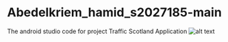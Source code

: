 # Abedelkriem_hamid_s2027185-main
The android studio code for project Traffic Scotland Application 
![alt text](https://github.com/[hamidgl]/[https://github.com/hamidgl/Abedelkriem_hamid_s2027185-main.gite]/blob/[branch]/image.jpg?raw=true)
